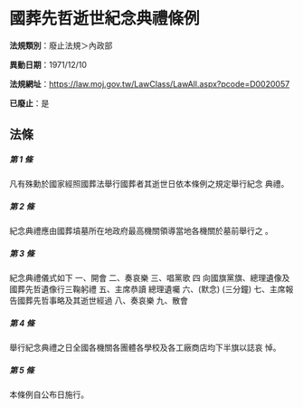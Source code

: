# 國葬先哲逝世紀念典禮條例

**法規類別**：廢止法規＞內政部

**異動日期**：1971/12/10  

**法規網址**：https://law.moj.gov.tw/LawClass/LawAll.aspx?pcode=D0020057

**已廢止**：是



## 法條
##### 第 1 條
凡有殊勳於國家經照國葬法舉行國葬者其逝世日依本條例之規定舉行紀念
典禮。　

##### 第 2 條
紀念典禮應由國葬墳墓所在地政府最高機關領導當地各機關於墓前舉行之
。

##### 第 3 條
紀念典禮儀式如下
一、開會
二、奏哀樂
三、唱黨歌
四  向國旗黨旗、總理遺像及國葬先哲遺像行三鞠躬禮
五、主席恭讀  總理遺囑
六、(默念) (三分鐘)
七、主席報告國葬先哲事略及其逝世經過
八、奏哀樂
九、散會


##### 第 4 條
舉行紀念典禮之日全國各機關各團體各學校及各工廠商店均下半旗以誌哀
悼。

##### 第 5 條
本條例自公布日施行。


